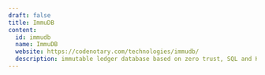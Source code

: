 ```yaml
---
draft: false
title: ImmuDB
content:
  id: immudb
  name: ImmuDB
  website: https://codenotary.com/technologies/immudb/
  description: immutable ledger database based on zero trust, SQL and Key-Value, tamperproof, data change history
---
```

